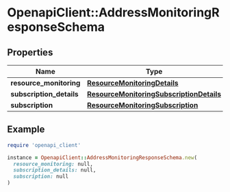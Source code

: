 # OpenapiClient::AddressMonitoringResponseSchema

## Properties

| Name | Type | Description | Notes |
| ---- | ---- | ----------- | ----- |
| **resource_monitoring** | [**ResourceMonitoringDetails**](ResourceMonitoringDetails.md) |  | [optional] |
| **subscription_details** | [**ResourceMonitoringSubscriptionDetails**](ResourceMonitoringSubscriptionDetails.md) |  | [optional] |
| **subscription** | [**ResourceMonitoringSubscription**](ResourceMonitoringSubscription.md) |  | [optional] |

## Example

```ruby
require 'openapi_client'

instance = OpenapiClient::AddressMonitoringResponseSchema.new(
  resource_monitoring: null,
  subscription_details: null,
  subscription: null
)
```

